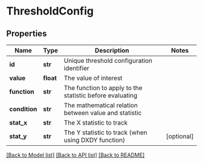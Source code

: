 # ThresholdConfig

## Properties
Name | Type | Description | Notes
------------ | ------------- | ------------- | -------------
**id** | **str** | Unique threshold configuration identifier | 
**value** | **float** | The value of interest | 
**function** | **str** | The function to apply to the statistic before evaluating | 
**condition** | **str** | The mathematical relation between value and statistic | 
**stat_x** | **str** | The X statistic to track | 
**stat_y** | **str** | The Y statistic to track (when using DXDY function) | [optional] 

[[Back to Model list]](../README.md#documentation-for-models) [[Back to API list]](../README.md#documentation-for-api-endpoints) [[Back to README]](../README.md)


